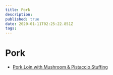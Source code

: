 ```yaml
---
title: Pork
description: 
published: true
date: 2020-01-11T02:25:22.851Z
tags: 
---
```


# Pork
+ [Pork Loin with Mushroom & Pistaccio Stuffing](Pork-Loin-with-Mushroom-and-Pistaccio-Stuffing)